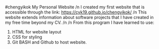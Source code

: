 #chengyikok
My Personal Website /n
I created my first website that is accessible through the link: https://cyk19.github.io/chengyikok/ /n
This website extends information about software projects that I have created in my free time beyond my CV. /n
/n
From this program I have learned to use:
  1. HTML for website layout
  2. CSS for styling
  3. Git BASH and Github to host website.






